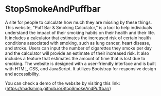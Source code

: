 # StopSmokeAndPuffbar
A site for people to calculate how much they are missing by these things.
This website, "Puff Bar & Smoking Calculator," is a tool to help individuals understand the impact of their smoking habits on their health and their life. 
It includes a calculator that estimates the increased risk of certain health conditions associated with smoking, such as lung cancer, heart disease, and stroke. 
Users can input the number of cigarettes they smoke per day and the calculator will provide an estimate of their increased risk. It also includes a feature that estimates the amount of time that is lost due to smoking. 
The website is designed with a user-friendly interface and is built with HTML, CSS, and JavaScript. It utilizes Bootstrap for responsive design and accessibility. 

You can check a demo of the website by visiting this link: (https://madsmmp.github.io/StopSmokeAndPuffbar/)
